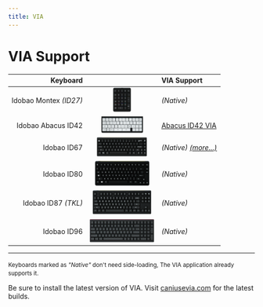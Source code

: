 ```yaml
---
title: VIA
---
```


# VIA Support

| Keyboard               |                                                       | VIA Support                                                |
|-----------------------:|:-----------------------------------------------------:|:-----------------------------------------------------------|
| Idobao Montex *(ID27)* | <img src="../assets/img/idobao-id27.png" height="50" width="auto"> | *(Native)* [<i class="fas fa-info-circle"></i>](id27.html) |
| Idobao Abacus ID42     | <img src="../assets/img/idobao-id42.png" height="34" width="auto"> | [Abacus ID42 VIA](id42.html)                               |
| Idobao ID67            | <img src="../assets/img/idobao-id67.png" height="40" width="auto"> | *(Native)* [*(more...)*](id67.html)                                      |
| Idobao ID80            | <img src="../assets/img/idobao-id80.png" height="52" width="auto"> | *(Native)* [<i class="fas fa-info-circle"></i>](id80.html) |
| Idobao ID87 *(TKL)*    | <img src="../assets/img/idobao-id87.png" height="50" width="auto"> | *(Native)* [<i class="fas fa-info-circle"></i>](id87.html) |
| Idobao ID96            | <img src="../assets/img/idobao-id96.png" height="48" width="auto"> | *(Native)* [<i class="fas fa-info-circle"></i>](id96.html) |

-----

<small><i class="fas fa-info-circle text-info"></i> Keyboards marked as *"Native"* don't need side-loading, The VIA application already supports it.</small>

Be sure to install the latest version of VIA.  Visit [caniusevia.com](https://www.caniusevia.com/) for the latest builds.

<!--
| Idobao ID75 *(Ortho)*  | <img src="../assets/img/idobao-id75.png" height="40"> | [ID75](id75.html)        |
-->

